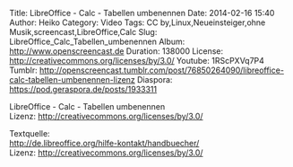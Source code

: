 Title: LibreOffice - Calc - Tabellen umbenennen
Date: 2014-02-16 15:40
Author: Heiko
Category: Video
Tags: CC by,Linux,Neueinsteiger,ohne Musik,screencast,LibreOffice,Calc
Slug: LibreOffice_Calc_Tabellen_umbenennen
Album: http://www.openscreencast.de
Duration: 138000
License: http://creativecommons.org/licenses/by/3.0/
Youtube: 1RScPXVq7P4
Tumblr: http://openscreencast.tumblr.com/post/76850264090/libreoffice-calc-tabellen-umbenennen-lizenz
Diaspora: https://pod.geraspora.de/posts/1933311

LibreOffice - Calc - Tabellen umbenennen  
Lizenz: <http://creativecommons.org/licenses/by/3.0/>  
  
Textquelle:  
<http://de.libreoffice.org/hilfe-kontakt/handbuecher/>  
Lizenz: <http://creativecommons.org/licenses/by/3.0/>

